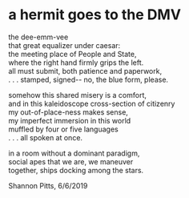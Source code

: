 # a hermit goes to the DMV

the dee-emm-vee  
that great equalizer under caesar:  
the meeting place of People and State,  
where the right hand firmly grips the left.  
all must submit, both patience and paperwork,    
. . . stamped, signed-- no, the blue form, please.

somehow this shared misery is a comfort,  
and in this kaleidoscope cross-section of citizenry  
my out-of-place-ness makes sense,  
my imperfect immersion in this world  
muffled by four or five languages  
. . . all spoken at once.

in a room without a dominant paradigm,  
social apes that we are, we maneuver  
together, ships docking among the stars.

Shannon Pitts, 6/6/2019